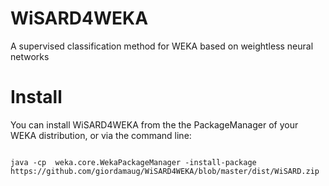 # WiSARD4WEKA
A supervised classification method for WEKA based on weightless neural networks

# Install

You can install WiSARD4WEKA from the the PackageManager of your WEKA distribution, or via the command line:

<code>
java -cp <your-path-to-weka.jar> weka.core.WekaPackageManager -install-package https://github.com/giordamaug/WiSARD4WEKA/blob/master/dist/WiSARD.zip
</code>
